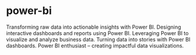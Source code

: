 # power-bi
Transforming raw data into actionable insights with Power BI.  Designing interactive dashboards and reports using Power BI.  Leveraging Power BI to visualize and analyze business data.  Turning data into stories with Power BI dashboards.  Power BI enthusiast – creating impactful data visualizations.
